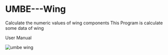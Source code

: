 # UMBE---Wing
Calculate the numeric values of wing components
This Program is calculate some data of wing

User Manual 



![umbe wing](https://github.com/enessbass/UMBE---Wing/assets/96183622/897e1b94-70dc-45ce-b0c6-004ba95efaf5)

